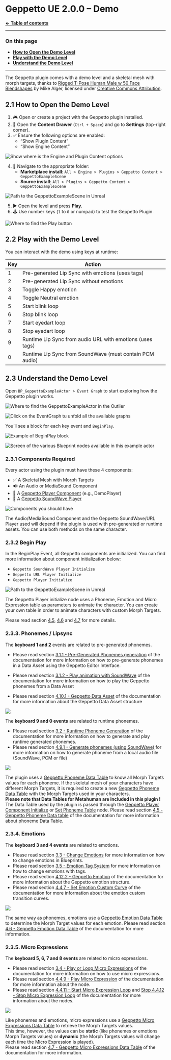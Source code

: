 # Geppetto UE 2.0.0 – Demo

**[← Table of contents](../README.md#table-of-contents)**

---

### On this page

- **[How to Open the Demo Level](#21-how-to-open-the-demo-level)**
- **[Play with the Demo Level](#22-play-with-the-demo-level)**
- **[Understand the Demo Level](#23-understand-the-demo-level)**

---

The Geppetto plugin comes with a demo level and a skeletal mesh with morph targets, thanks to [Rigged T-Pose Human Male w 50 Face Blendshapes](https://sketchfab.com/3d-models/rigged-t-pose-human-male-w-50-face-blendshapes-cc7e4596bcd145208a6992c757854c07) by Mike Alger, licensed under [Creative Commons Attribution](https://creativecommons.org/licenses/by/4.0/).

## 2.1 How to Open the Demo Level

1. 🎮 Open or create a project with the Geppetto plugin installed.
2. 🧰 Open the **Content Drawer** (`Ctrl + Space`) and go to **Settings** (top-right corner).
3. ✅ Ensure the following options are enabled:
   - “Show Plugin Content”
   - “Show Engine Content”

![Show where is the Engine and Plugin Content options](./images/How_to_open_the_demo_level_image_1.png)

4. 📂 Navigate to the appropriate folder:
   - **Marketplace install**: `All > Engine > Plugins > Geppetto Content > GeppettoExampleScene`
   - **Source install**: `All > Plugins > Geppetto Content > GeppettoExampleScene`

![Path to the GeppettoExampleScene in Unreal](./images/How_to_open_the_demo_level_image_2.png)

5. ▶️ Open the level and press **Play**.
6. 🕹️ Use number keys (`1` to `0` or numpad) to test the Geppetto Plugin.

![Where to find the Play button](./images/How_to_open_the_demo_level_image_3.png)

## 2.2 Play with the Demo Level

You can interact with the demo using keys at runtime:

| Key | Action                                                                 |
|-----|------------------------------------------------------------------------|
| 1   | Pre-generated Lip Sync with emotions (uses tags)                      |
| 2   | Pre-generated Lip Sync without emotions                               |
| 3   | Toggle Happy emotion                                                  |
| 4   | Toggle Neutral emotion                                                |
| 5   | Start blink loop                                                      |
| 6   | Stop blink loop                                                       |
| 7   | Start eyedart loop                                                    |
| 8   | Stop eyedart loop                                                     |
| 9   | Runtime Lip Sync from audio URL with emotions (uses tags)            |
| 0   | Runtime Lip Sync from SoundWave (must contain PCM audio)             |

## 2.3 Understand the Demo Level

Open `BP_GeppettoExampleActor > Event Graph` to start exploring how the
Geppetto plugin works.

![Where to find the GeppettoExampleActor in the Outlier](./images/Understand_the_demo_level_image_1.png)

![Click on the EventGraph tu unfold all the available graphs](./images/Understand_the_demo_level_image_2.png)

You’ll see a block for each key event and `BeginPlay`.

![Example of BeginPlay block](./images/Understand_the_demo_level_image_3.png)

![Screen of the various Blueprint nodes available in this example actor](./images/Understand_the_demo_level_image_4.png)

### 2.3.1 Components Required

Every actor using the plugin must have these 4 components:

- ✅ A Skeletal Mesh with Morph Targets
- 🔊 An Audio or MediaSound Component
- 🧠 A [Geppetto Player Component](#43-geppetto-player-component) (e.g., DemoPlayer)
- 📡 A [Geppetto SoundWave Player](#42-geppetto-soundwave-player)

![Components you should have](./images/Components_image_1.png)

The Audio/MediaSound Component and the Geppetto SoundWave/URL Player used will depend if the plugin is used with pre-generated or runtime assets. You can use both methods on the same character.

### 2.3.2 Begin Play

In the BeginPlay Event, all Geppetto components are initialized. You can find more information about component initialization below:

- `Geppetto SoundWave Player Initialize`
- `Geppetto URL Player Initialize`
- `Geppetto Player Initialize`

![Path to the GeppettoExampleScene in Unreal](./images/Begin_Play_image_1.png)

The Geppetto Player initialize node uses a Phoneme, Emotion and Micro Expression table as parameters to animate the character. You can create your own table in order to animate characters with custom Morph Targets. 

Please read section [4.5](#45-geppetto-phoneme-data-table), [4.6](#46-geppetto-emotion-data-table) and [4.7](#47-geppetto-micro-expressions-data-table) for more details.


### 2.3.3. Phonemes / Lipsync

The **keyboard 1 and 2** events are related to pre-generated phonemes.


- Please read section [3.1.1 - Pre-Generated Phonemes generation](#311-pre-generate-phonemes-as-a-geppetto-data-asset) of the documentation for more information on how to pre-generate phonemes in a Data Asset using the Geppetto Editor Interface.

- Please read section [3.1.2 - Play animation with SoundWave](#312-play-a-geppetto-data-asset-with-soundwave) of the documentation for more information on how to play the Geppetto phonemes from a Data Asset

- Please read section [4.10.1 - Geppetto Data Asset](#4101-geppetto-data-asset) of the documentation for more information about the Geppetto Data Asset structure

![](./images/Phonemes___Lipsync_image_1.png)

The **keyboard 9 and 0 events** are related to runtime phonemes.

- Please read section [3.2 - Runtime Phoneme Generation](#32-runtime-phonemes-generation-and-animation-blueprint) of the documentation for more information on how to generate and play runtime generated phonemes.
- Please read section [4.9.1 - Generate phonemes (using SoundWave)](#492-generate-phonemes-using-soundwave) for more
information on how to generate phoneme from a local audio file (SoundWave, PCM or file)

![](./images/Phonemes___Lipsync_image_2.png)


The plugin uses a [Geppetto Phoneme Data Table](#45-geppetto-phoneme-data-table) to know all Morph Targets values for each phoneme. If the skeletal mesh of your characters have different Morph Targets, it is required to create a new [Geppetto Phoneme Data Table](#45-geppetto-phoneme-data-table) with the Morph Targets used in your characters.     
**Please note that Data Tables for Metahuman are included in this plugin !**   
The Data Table used by the plugin is passed through the [Geppetto Player Component Initialize](#442-initialize) or [Set Phoneme Table](#445-set-phoneme-table) node. Please read section [4.5 - Geppetto Phoneme Data table](#45-geppetto-phoneme-data-table) of the documentation for more information about phoneme Data Table.

### 2.3.4. Emotions

The **keyboard 3 and 4 events** are related to emotions.

- Please read section [3.3 - Change Emotions](#33-change-emotions) for more information on how to change emotions in Blueprints.
- Please read section [3.5 - Emotion Tag System](#35-emotion-tag-system) for more information on how to change emotions with tags.
- Please read section [4.12.2 - Geppetto Emotion](#4122-geppetto-emotion) of the documentation for more information about the Geppetto emotion structure.
- Please read section [4.4.7 - Set Emotion Custom Curve](#448-set-emotion-custom-curve) of the documentation for more information about the emotion custom transition curves.

![](./images/Emotions_image_1.png)

The same way as phonemes, emotions use a [Geppetto Emotion Data Table](#46-geppetto-emotion-data-table) to determine the Morph Target values for each emotion. Please read section [4.6 - Geppetto Emotion Data Table](#46-geppetto-emotion-data-table) of the documentation for more information.

### 2.3.5. Micro Expressions

The **keyboard 5, 6, 7 and 8 events** are related to micro expressions.

- Please read section [3.4 - Play or Loop Micro Expressions](#34-play-or-loop-micro-expressions) of the documentation for more information on how to use micro expressions.
- Please read section [4.4.9 - Play Micro Expression](#4410-play-micro-expression) of the documentation for more information about the node.
- Please read section [4.4.11 - Start Micro Expression Loop](#4411-start-micro-expression-loop) and [Stop 4.4.12 - Stop Micro Expression Loop](#4412-stop-micro-expression-loop) of the documentation for more information about the nodes.

![](./images/Micro_Expressions_image_1.png)

Like phonemes and emotions, micro expressions use a [Geppetto Micro Expressions Data Table](#47-geppetto-micro-expressions-data-table) to retrieve the Morph Targets values.   
This time, however, the values can be **static** (like phonemes or emotions Morph Targets values) or **dynamic** (the Morph Targets values will change each time the Micro Expression is played).    
Please read section [4.7 - Geppetto Micro Expressions Data Table](#47-geppetto-micro-expressions-data-table) of the documentation for more information.